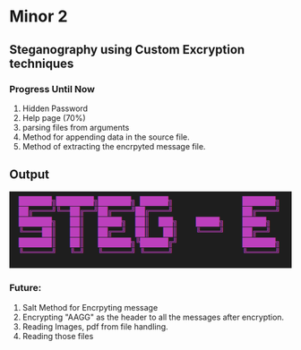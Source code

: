 # Minor 2
## Steganography using Custom Excryption techniques

### Progress Until Now

 1. Hidden Password
 2. Help page (70%)
 3. parsing files from arguments
 4. Method for appending data in the source file.
 5. Method of extracting the encrpyted message file.
 
## Output
![STEG-E](./src/banner.png)

### Future:

1. Salt Method for Encrpyting message
2. Encrypting "AAGG" as the header to all the messages after encryption.
3. Reading Images, pdf from file handling.
4. Reading those files